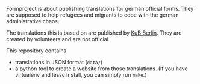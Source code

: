 Formproject is about publishing translations for german official forms. They
are supposed to help refugees and migrants to cope with the german
administrative chaos.

The translations this is based on are published by [KuB
Berlin](//www.kub-berlin.org/formularprojekt/). They are created by volunteers
and are not official.

This repository contains

-   translations in JSON format (`data/`)
-   a python tool to create a website from those translations. (If you have
    virtualenv and lessc install, you can simply run `make`.)
